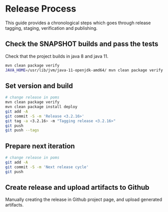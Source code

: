 # Release Process

This guide provides a chronological steps which goes through release tagging, staging, verification and publishing.

## Check the SNAPSHOT builds and pass the tests

Check that the project builds in java 8 and java 11.

```bash
mvn clean package verify
JAVA_HOME=/usr/lib/jvm/java-11-openjdk-amd64/ mvn clean package verify 
```

## Set version and build 

```bash
# change release in poms
mvn clean package verify
mvn clean package install deploy
git add -A
git commit -S -m 'Release <3.2.16>'
git tag -a <3.2.16> -m "Tagging release <3.2.16>"
git push
git push --tags
```


## Prepare next iteration

```bash
# change release in poms
git add -A
git commit -S -m 'Next release cycle'
git push
```

## Create release and upload artifacts to Github

Manually creating the release in Github project page, and upload generated artifacts.
